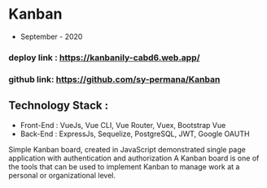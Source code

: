 # Kanban
- September - 2020

 ### deploy link : https://kanbanily-cabd6.web.app/ 
 ### github link: https://github.com/sy-permana/Kanban 
 
## Technology Stack :
 - Front-End : VueJs, Vue CLI, Vue Router, Vuex, Bootstrap Vue 
 - Back-End : ExpressJs, Sequelize, PostgreSQL, JWT, Google OAUTH

Simple Kanban board, created in JavaScript demonstrated single page application with authentication and authorization 
A Kanban board is one of the tools that can be used to implement Kanban to manage work at a personal or organizational level. 
